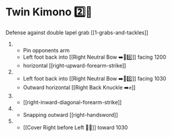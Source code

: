 # Twin Kimono 2️⃣👘

Defense against double lapel grab
[[1-grabs-and-tackles]]

1. - Pin opponents arm
   - Left foot back into [[Right Neutral Bow ➡️🦶0️⃣]] facing 1200
   - horizontal [[right-upward-forearm-strike]]
2. - Left foot back into [[Right Neutral Bow ➡️🦶0️⃣]] facing 1030
   - Outward horizontal [[Right Back Knuckle ➡️✊]]
3. - [[right-inward-diagonal-forearm-strike]]
4. - Snapping outward [[right-handsword]]
5. - [[Cover Right before Left 🦶🔄]] toward 1030
